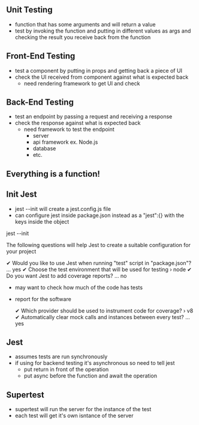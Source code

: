 ## Unit Testing

- function that has some arguments and will return a value
- test by invoking the function and putting in different values as args and checking the result you receive back from the function

## Front-End Testing

- test a component by putting in props and getting back a piece of UI
- check the UI received from component against what is expected back
  - need rendering framework to get UI and check

## Back-End Testing

- test an endpoint by passing a request and receiving a response
- check the response against what is expected back
  - need framework to test the endpoint
    - server
    - api framework ex. Node.js
    - database
    - etc.

## Everything is a function!

## Init Jest

- jest --init will create a jest.config.js file
- can configure jest inside package.json instead as a "jest":{} with the keys inside the object

jest --init

The following questions will help Jest to create a suitable configuration for your project

✔ Would you like to use Jest when running "test" script in "package.json"? … yes
✔ Choose the test environment that will be used for testing › node
✔ Do you want Jest to add coverage reports? … no

- may want to check how much of the code has tests
- report for the software

  ✔ Which provider should be used to instrument code for coverage? › v8
  ✔ Automatically clear mock calls and instances between every test? … yes

## Jest

- assumes tests are run synchronously
- if using for backend testing it's asynchronous so need to tell jest
  - put return in front of the operation
  - put async before the function and await the operation

## Supertest

- supertest will run the server for the instance of the test
- each test will get it's own isntance of the server
